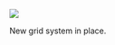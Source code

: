 ![](https://db-feed.s3.amazonaws.com/legacy/Screen_Shot_2019_04_25_at_1_56_43_PM-1556228608173.png)

New grid system in place.
